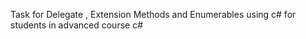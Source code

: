 Task for 
Delegate , Extension Methods and Enumerables 
using c#  for students in advanced course c#
